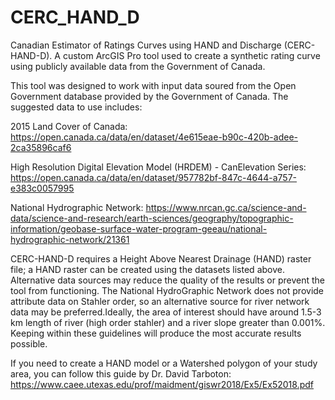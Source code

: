 # CERC_HAND_D
Canadian Estimator of Ratings Curves using HAND and Discharge (CERC-HAND-D). A custom ArcGIS Pro tool used to create a synthetic rating curve using publicly available data from the  Government of Canada.

This tool was designed to work with input data soured from the Open Government database provided by the Government of Canada. The suggested data to use includes:

2015 Land Cover of Canada: https://open.canada.ca/data/en/dataset/4e615eae-b90c-420b-adee-2ca35896caf6

High Resolution Digital Elevation Model (HRDEM) - CanElevation Series: https://open.canada.ca/data/en/dataset/957782bf-847c-4644-a757-e383c0057995

National Hydrographic Network: https://www.nrcan.gc.ca/science-and-data/science-and-research/earth-sciences/geography/topographic-information/geobase-surface-water-program-geeau/national-hydrographic-network/21361

CERC-HAND-D requires a Height Above Nearest Drainage (HAND) raster file; a HAND raster can be created using the datasets listed above. Alternative data sources may reduce the quality of the results or prevent the tool from functioning. The National HydroGraphic Network does not provide attribute data on Stahler order, so an alternative source for river network data may be preferred.Ideally, the area of interest should have around 1.5-3 km length of river (high order stahler) and a river 
slope greater than 0.001%. Keeping within these guidelines will produce the most accurate results possible. 

If you need to create a HAND model or a Watershed polygon of your study area, you can follow this guide by Dr. David Tarboton: 
https://www.caee.utexas.edu/prof/maidment/giswr2018/Ex5/Ex52018.pdf
